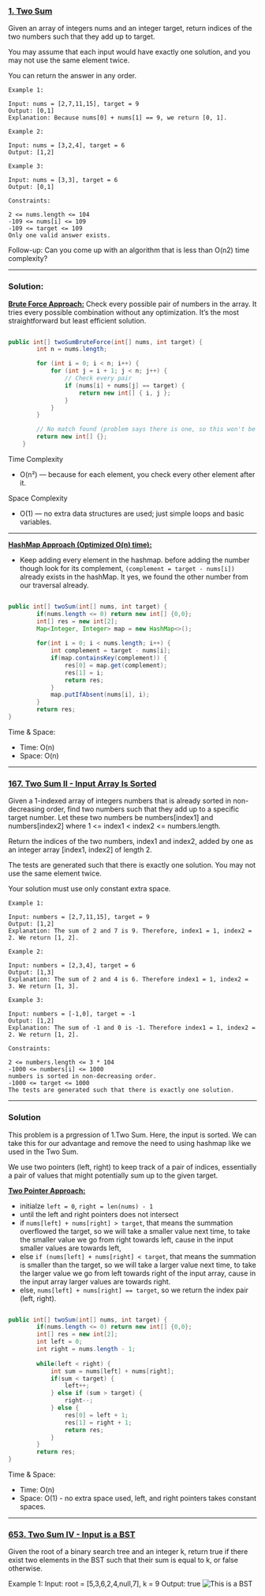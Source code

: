 ### [1. Two Sum](https://leetcode.com/problems/two-sum/description/)

Given an array of integers nums and an integer target, return indices of the two numbers such that they add up to target.

You may assume that each input would have exactly one solution, and you may not use the same element twice.

You can return the answer in any order.

    Example 1:
    
    Input: nums = [2,7,11,15], target = 9
    Output: [0,1]
    Explanation: Because nums[0] + nums[1] == 9, we return [0, 1].
    
    Example 2:
    
    Input: nums = [3,2,4], target = 6
    Output: [1,2]
    
    Example 3:
    
    Input: nums = [3,3], target = 6
    Output: [0,1]
    
    Constraints:

    2 <= nums.length <= 104
    -109 <= nums[i] <= 109
    -109 <= target <= 109
    Only one valid answer exists.

Follow-up: Can you come up with an algorithm that is less than O(n2) time complexity?

---

### Solution:

<ins>__Brute Force Approach:__</ins>	Check every possible pair of numbers in the array. It tries every possible combination without any optimization. It’s the most straightforward but least efficient solution.

```java

public int[] twoSumBruteForce(int[] nums, int target) {
        int n = nums.length;

        for (int i = 0; i < n; i++) {
            for (int j = i + 1; j < n; j++) {
                // Check every pair
                if (nums[i] + nums[j] == target) {
                    return new int[] { i, j };
                }
            }
        }

        // No match found (problem says there is one, so this won't be reached)
        return new int[] {};
    }
```

Time Complexity
   * O(n²) — because for each element, you check every other element after it.

Space Complexity
   * O(1) — no extra data structures are used; just simple loops and basic variables.

----

<ins>__HashMap Approach (Optimized O(n) time):__</ins> 
   * Keep adding every element in the hashmap. before adding the number though look for its complement, `(complement = target - nums[i])` already exists in the hashMap. It yes, we found the other number from our traversal already.

```java

public int[] twoSum(int[] nums, int target) {
        if(nums.length <= 0) return new int[] {0,0};
        int[] res = new int[2];
        Map<Integer, Integer> map = new HashMap<>();
        
        for(int i = 0; i < nums.length; i++) {
        	int complement = target - nums[i];
        	if(map.containsKey(complement)) {
        		res[0] = map.get(complement);
        		res[1] = i;
        		return res;
        	}
        	map.putIfAbsent(nums[i], i);
        }
        return res;
}
```

Time & Space:
   * Time: O(n)
   * Space: O(n)

----
### [167. Two Sum II - Input Array Is Sorted](https://leetcode.com/problems/two-sum-ii-input-array-is-sorted/description/)

Given a 1-indexed array of integers numbers that is already sorted in non-decreasing order, find two numbers such that they add up to a specific target number. Let these two numbers be numbers[index1] and numbers[index2] where 1 <= index1 < index2 <= numbers.length.

Return the indices of the two numbers, index1 and index2, added by one as an integer array [index1, index2] of length 2.

The tests are generated such that there is exactly one solution. You may not use the same element twice.

Your solution must use only constant extra space.

    Example 1:
    
    Input: numbers = [2,7,11,15], target = 9
    Output: [1,2]
    Explanation: The sum of 2 and 7 is 9. Therefore, index1 = 1, index2 = 2. We return [1, 2].
    
    Example 2:
    
    Input: numbers = [2,3,4], target = 6
    Output: [1,3]
    Explanation: The sum of 2 and 4 is 6. Therefore index1 = 1, index2 = 3. We return [1, 3].
    
    Example 3:
    
    Input: numbers = [-1,0], target = -1
    Output: [1,2]
    Explanation: The sum of -1 and 0 is -1. Therefore index1 = 1, index2 = 2. We return [1, 2].
    
    Constraints:

    2 <= numbers.length <= 3 * 104
    -1000 <= numbers[i] <= 1000
    numbers is sorted in non-decreasing order.
    -1000 <= target <= 1000
    The tests are generated such that there is exactly one solution.
---
### Solution

This problem is a prgression of 1.Two Sum. Here, the input is sorted. We can take this for our advantage and remove the need to using hashmap like we used in the Two Sum.

We use two pointers (left, right) to keep track of a pair of indices, essentially a pair of values that might potentially sum up to the given target.

<ins>__Two Pointer Approach:__</ins>
   * initialze `left = 0`, `right = len(nums) - 1`
   * until the left and right pointers does not intersect
   * 	if `nums[left] + nums[right] > target`, that means the summation overflowed the target, so we will take a smaller value next time, to take the smaller value we go from right towards left, cause in the input smaller values are towards left, 
   * 	else `if (nums[left] + nums[right] < target`, that means the summation is smaller than the target, so we will take a larger value next time, to take the larger value we go from left towards right of the input array, cause in the input array larger values are towards right.
   * 	else, `nums[left] + nums[right] == target`, so we return the index pair (left, right).

```java

public int[] twoSum(int[] nums, int target) {
        if(nums.length <= 0) return new int[] {0,0};
        int[] res = new int[2];
        int left = 0;
        int right = nums.length - 1;
        
        while(left < right) {
        	int sum = nums[left] + nums[right];
        	if(sum < target) {
        		left++;
        	} else if (sum > target) {
        		right--;
        	} else {
        		res[0] = left + 1;
        		res[1] = right + 1;
        		return res;
        	}
        }
        return res;
}
```


Time & Space:
   * Time: O(n)
   * Space: O(1) - no extra space used, left, and right pointers takes constant spaces.
---

### [653. Two Sum IV - Input is a BST](https://leetcode.com/problems/two-sum-iv-input-is-a-bst/description/)

Given the root of a binary search tree and an integer k, return true if there exist two elements in the BST such that their sum is equal to k, or false otherwise.

Example 1: Input: root = [5,3,6,2,4,null,7], k = 9
Output: true
![This is a BST](https://assets.leetcode.com/uploads/2020/09/21/sum_tree_1.jpg "This is a BST.")

